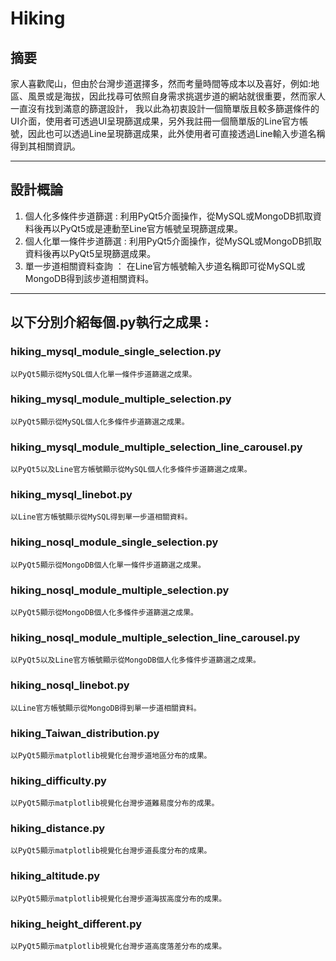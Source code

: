 # Hiking
## 摘要
家人喜歡爬山，但由於台灣步道選擇多，然而考量時間等成本以及喜好，例如:地區、風景或是海拔，因此找尋可依照自身需求挑選步道的網站就很重要，然而家人一直沒有找到滿意的篩選設計，
我以此為初衷設計一個簡單版且較多篩選條件的UI介面，使用者可透過UI呈現篩選成果，另外我註冊一個簡單版的Line官方帳號，因此也可以透過Line呈現篩選成果，此外使用者可直接透過Line輸入步道名稱得到其相關資訊。

------------------------------------------------------------------------------------------------
## 設計概論
1. 個人化多條件步道篩選 : 利用PyQt5介面操作，從MySQL或MongoDB抓取資料後再以PyQt5或是連動至Line官方帳號呈現篩選成果。
2. 個人化單一條件步道篩選 : 利用PyQt5介面操作，從MySQL或MongoDB抓取資料後再以PyQt5呈現篩選成果。
3. 單一步道相關資料查詢 ： 在Line官方帳號輸入步道名稱即可從MySQL或MongoDB得到該步道相關資料。
------------------------------------------------------------------------------------------------
## 以下分別介紹每個.py執行之成果 :
### hiking_mysql_module_single_selection.py
`以PyQt5顯示從MySQL個人化單一條件步道篩選之成果。`
### hiking_mysql_module_multiple_selection.py
`以PyQt5顯示從MySQL個人化多條件步道篩選之成果。`
### hiking_mysql_module_multiple_selection_line_carousel.py
`以PyQt5以及Line官方帳號顯示從MySQL個人化多條件步道篩選之成果。`
### hiking_mysql_linebot.py
`以Line官方帳號顯示從MySQL得到單一步道相關資料。`
### hiking_nosql_module_single_selection.py
`以PyQt5顯示從MongoDB個人化單一條件步道篩選之成果。`
### hiking_nosql_module_multiple_selection.py
`以PyQt5顯示從MongoDB個人化多條件步道篩選之成果。`
### hiking_nosql_module_multiple_selection_line_carousel.py
`以PyQt5以及Line官方帳號顯示從MongoDB個人化多條件步道篩選之成果。`
### hiking_nosql_linebot.py
`以Line官方帳號顯示從MongoDB得到單一步道相關資料。`
### hiking_Taiwan_distribution.py
`以PyQt5顯示matplotlib視覺化台灣步道地區分布的成果。`
### hiking_difficulty.py
`以PyQt5顯示matplotlib視覺化台灣步道難易度分布的成果。`
### hiking_distance.py
`以PyQt5顯示matplotlib視覺化台灣步道長度分布的成果。`
### hiking_altitude.py
`以PyQt5顯示matplotlib視覺化台灣步道海拔高度分布的成果。`
### hiking_height_different.py
`以PyQt5顯示matplotlib視覺化台灣步道高度落差分布的成果。`


